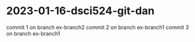 # 2023-01-16-dsci524-git-dan
commit 1 on branch ex-branch2
commit 2 on branch ex-branch1
commit 3 on branch ex-branch1
